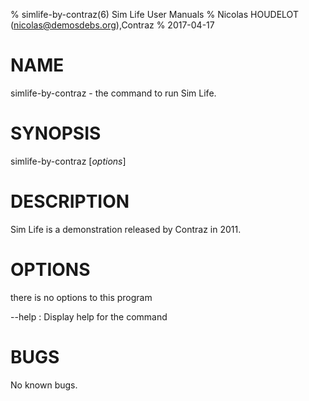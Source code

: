 % simlife-by-contraz(6) Sim Life User Manuals
% Nicolas HOUDELOT (nicolas@demosdebs.org),Contraz
% 2017-04-17

# NAME
simlife-by-contraz - the command to run Sim Life.

# SYNOPSIS
simlife-by-contraz [*options*]

# DESCRIPTION
Sim Life is a demonstration released by Contraz in 2011.

# OPTIONS
there is no options to this program

\--help
:   Display help for the command

# BUGS
No known bugs.

